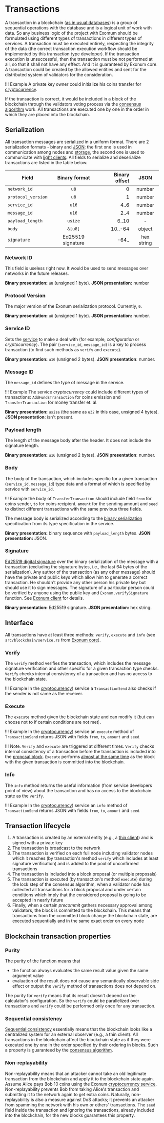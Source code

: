 # Transactions

A transaction in a blockchain
([as in usual databases](https://en.wikipedia.org/wiki/Database_transaction))
is a group of sequential operations with the database and is a logical unit of
work with data. So any business logic of the project with Exomum should be
formulated using different types of transactions in different types of
services. A transaction must be executed entirely, respecting the integrity of
the data (the correct transaction execution workflow should be implemented by
this transaction type developer). If the transaction execution is unsuccessful,
then the transaction must be not performed at all, so that it shall not have any
effect. And it is guaranteed by Exonum core. A transaction could be created by
the allowed entities and sent for the distributed system of validators for the
consideration.

!!! Example
    A private key owner could initialize his coins transfer for
    [cryptocurrency](https://github.com/exonum/cryptocurrency).

If the transaction is correct, it would be included in a block of the
blockchain through the validators voting process via the
[consensus algorithm](../advanced/consensus/consensus.md) work. All
transactions are executed one by one in the order in which they are placed into
the blockchain.

## Serialization

All transaction messages are serialized in a uniform format. There are 2
serialization formats - binary and [JSON](https://en.wikipedia.org/wiki/JSON);
the first one is used in communication among nodes and
[storage](./storage.md), the second one is used to communicate with
[light clients](./clients.md). All fields to serialize and deserialize
transactions are listed in the table below.

| Field              | Binary format     | Binary offset | JSON       |
|--------------------|:-----------------:|--------------:|:----------:|
| `network_id`       | `u8`              | 0             | number     |
| `protocol_version` | `u8`              | 1             | number     |
| `service_id`       | `u16`             | 4..6          | number     |
| `message_id`       | `u16`             | 2..4          | number     |
| `payload_length`   | `usize`           | 6..10         | -          |
| `body`             | `&[u8]`           | 10..-64       | object     |
| `signature`        | Ed25519 signature | -64..         | hex string |

### Network ID

This field is useless right now. It would be used to send messages over
networks in the future releases.

**Binary presentation:** `u8` (unsigned 1 byte).
**JSON presentation:** number

### Protocol Version

The major version of the Exonum serialization protocol. Currently, `0`.

**Binary presentation:** `u8` (unsigned 1 byte).
**JSON presentation:** number.

### Service ID

Sets the [service](services.md) to make a deal with (for example,
*configuration* or *cryptocurrency*). The pair (`service_id`, `message_id`) is
a key to process transaction (to find such methods as `verify` and `execute`).

**Binary presentation:** `u16` (unsigned 2 bytes).
**JSON presentation:** number.

### Message ID

The `message_id` defines the type of message in the service.

!!! Example
    The service *cryptocurrency* could include different types of transactions:
    `AddFundsTransaction` for coins emission and `TransferTransaction` for
    money transfer et. al.

**Binary presentation:** `usize` (the same as `u32` in this case, unsigned 4
bytes).
**JSON presentation:** isn't present.

### Payload length

The length of the message body after the header. It does not include the
signature length.

**Binary presentation:** `u16` (unsigned 2 bytes).
**JSON presentation:** number.

### Body

The body of the transaction, which includes specific for a given transaction
(`service_id`, `message_id`) type data and a format of which is specified by
service with `service_id`.

!!! Example
    the body of `TransferTransaction` should include field `from` for coins
    sender, `to` for coins recipient, `amount` for the sending amount and
    `seed` to distinct different transactions with the same previous three
    fields.

The message body is serialized according to the
[binary serialization](../advanced/serializtion.md) specification from its type
specification in the service.

**Binary presentation:** binary sequence with `payload_length` bytes.
**JSON presentation:** JSON.

### Signature

[Ed25519 digital signature](https://ed25519.cr.yp.to/) over the binary
serialization of the message with a transaction (excluding the signature bytes,
i.e., the last 64 bytes of the serialization). Any author of the transaction
(as any other message) should have the private and public keys which allow him
to generate a correct transaction. He shouldn't provide any other person his
private key but should use it to sign messages. The signature of a particular
person could be verified by anyone using the public key and
`Exonum.verifySignature` function. See
[Exonum client](https://github.com/exonum/exonum-client) for details.

**Binary presentation:** Ed25519 signature.
**JSON presentation:** hex string.

## Interface

All transactions have at least three methods: `verify`, `execute` and `info`
(see `src/blockchain/service.rs` from
[Exonum core](https://github.com/exonum/exonum-core)).

### Verify

The `verify` method verifies the transaction, which includes the message
signature verification and other specific for a given transaction type checks.
`Verify` checks internal consistency of a transaction and has no access to the
blockchain state.

!!! Example
    In the [cryptocurrency](https://github.com/exonum/cryptocurrency)) service
    a `TransactionSend` also checks if the sender is not same as the receiver.

### Execute

The `execute` method given the blockchain state and can modify it (but can
choose not to if certain conditions are not met).

!!! Example
    In the [cryptocurrency](https://github.com/exonum/cryptocurrency)) service
    an `execute` method of `TransactionSend` returns JSON with fields `from`, `to`,
    `amount` and `seed`.

!!! Note.
    `Verify` and `execute` are triggered at different times. `Verify` checks
    internal consistency of a transaction before the transaction is included
    into the [proposal block](../advanced/consensus/consensus.md). `Execute`
    performs [almost at the same time](../advanced/consensus/consensus.md) as
    the block with the given transaction is committed into the blockchain.

### Info

The `info` method returns the useful information (from service developers point
of view) about the transaction and has no access to the blockchain state as the
`verify`.

!!! Example
    In the [cryptocurrency](https://github.com/exonum/cryptocurrency)) service
    an `info` method of `TransactionSend` returns JSON with fields `from`, `to`,
    `amount` and `seed`.

## Transaction lifecycle

1. A transaction is created by an external entity (e.g., a
  [thin client](clients.md)) and is signed with a private key
2. The transaction is broadcast to the network
3. The transaction is verified on each full node including validator nodes
  which it reaches (by transaction's method `verify` which includes at least
  signature verification) and is added to the pool of unconfirmed transactions
4. The transaction is included into a block proposal (or multiple proposals)
5. The transaction is executed (by transaction's method `execute`) during the
  lock step of the consensus algorithm, when a validator node has collected all
  transactions for a block proposal and under certain conditions which imply
  that the considered proposal is going to be accepted in nearly future
6. Finally, when a certain *precommit* gathers necessary approval among
  validators, the block is committed to the blockchain. This means that
  transactions from the committed block change the blockchain state, are
  executed sequentially and in the same exact order on every node

## Blockchain transaction properties

### Purity

[The purity of the function](https://en.wikipedia.org/wiki/Pure_function) means
that

- the function always evaluates the same result value given the same argument
  value
- evaluation of the result does not cause any semantically observable side
  effect or output the `verify` method of transactions does not depend on.

The purity for `verify` means that its result doesn't depend on the
calculator's configuration. So the `verify` could be parallelized over
transactions and `verify` could be performed only once for any transaction.

### Sequential consistency

[Sequential consistency](https://en.wikipedia.org/wiki/Sequential_consistency)
essentially means that the blockchain looks like a centralized system for an
external observer (e.g., a thin client). All transactions in the blockchain
affect the blockchain state as if they were executed one by one in the order
specified by their ordering in blocks. Such a property is guaranteed by the
[consensus algorithm](../advanced/consensus/consensus.md).

### Non-replayability

Non-replayability means that an attacker cannot take an old legitimate
transaction from the blockchain and apply it to the blockchain state again.
Assume Alice pays Bob 10 coins using the Exonum
[cryptocurrency service](https://github.com/exonum/cryptocurrency).
Non-replayability prevents Bob from taking Alice's transaction and submitting
it to the network again to get extra coins. Naturally, non-replayability is
also a measure against DoS attacks; it prevents an attacker from spamming the
network with his own or others' transactions. The `seed` field inside the
transaction and ignoring the transactions, already included into the
blockchain, for the new blocks guarantees this property.
